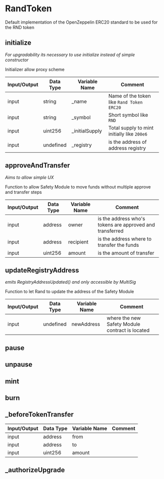 # RandToken
Default implementation of the OpenZeppelin ERC20 standard to be used for the RND token
## initialize

*For upgradability its necessary to use initialize instead of simple constructor*

Initializer allow proxy scheme


|Input/Output|Data Type|Variable Name|Comment|
|----------|----------|----------|----------|
|input|string|_name|Name of the token like `Rand Token ERC20`|
|input|string|_symbol|Short symbol like `RND`|
|input|uint256|_initialSupply|Total supply to mint initially like `200e6`|
|input|undefined|_registry|is the address of address registry|

## approveAndTransfer

*Aims to allow simple UX*

Function to allow Safety Module to move funds without multiple approve and transfer steps


|Input/Output|Data Type|Variable Name|Comment|
|----------|----------|----------|----------|
|input|address|owner|is the address who's tokens are approved and transferred|
|input|address|recipient|is the address where to transfer the funds|
|input|uint256|amount|is the amount of transfer|

## updateRegistryAddress

*emits RegistryAddressUpdated() and only accessible by MultiSig*

Function to let Rand to update the address of the Safety Module


|Input/Output|Data Type|Variable Name|Comment|
|----------|----------|----------|----------|
|input|undefined|newAddress|where the new Safety Module contract is located|

## pause

## unpause

## mint

## burn

## _beforeTokenTransfer


|Input/Output|Data Type|Variable Name|Comment|
|----------|----------|----------|----------|
|input|address|from||
|input|address|to||
|input|uint256|amount||

## _authorizeUpgrade

